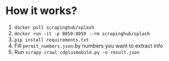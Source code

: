 # How it works?
1. `docker pull scrapinghub/splash`
2. `docker run -it -p 8050:8050 --rm scrapinghub/splash` 
3. `pip install requirements.txt`
4. Fill `permit_numbers.json` by numbers you want to extract info
5. Run `scrapy crawl cdplusmobile.py -o result.json`